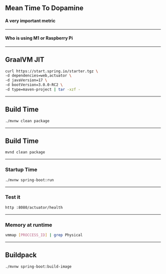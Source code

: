 ## Mean Time To Dopamine

#### A very important metric

---

#### Who is using M1 or Raspberry Pi

---

## GraalVM JIT

```bash
curl https://start.spring.io/starter.tgz \
-d dependencies=web,actuator \
-d javaVersion=17 \
-d bootVersion=3.0.0-RC2 \
-d type=maven-project | tar -xzf -

```

---

## Build Time

```bash
./mvnw clean package
```

---

## Build Time

```bash
mvnd clean package
```

---

### Startup Time

```bash
./mvnw spring-boot:run
```

---

### Test it

```bash
http :8080/actuator/health
```

---

### Memory at runtime

```bash
vmmap [PROCCESS_ID] | grep Physical
```

---

## Buildpack

```bash
./mvnw spring-boot:build-image
```
